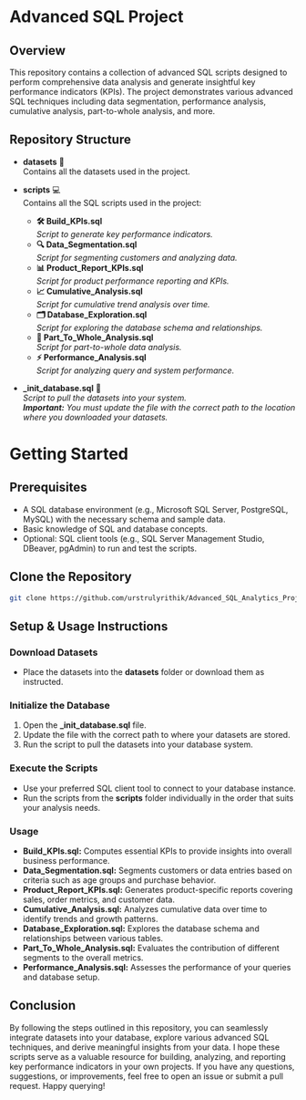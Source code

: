# Advanced SQL Project

## Overview
This repository contains a collection of advanced SQL scripts designed to perform comprehensive data analysis and generate insightful key performance indicators (KPIs). The project demonstrates various advanced SQL techniques including data segmentation, performance analysis, cumulative analysis, part-to-whole analysis, and more.

## Repository Structure

- **datasets** 📂  
  Contains all the datasets used in the project.

- **scripts** 💻  
  Contains all the SQL scripts used in the project:
  - **🛠️ Build_KPIs.sql**  
    *Script to generate key performance indicators.*
  - **🔍 Data_Segmentation.sql**  
    *Script for segmenting customers and analyzing data.*
  - **📊 Product_Report_KPIs.sql**  
    *Script for product performance reporting and KPIs.*
  - **📈 Cumulative_Analysis.sql**  
    *Script for cumulative trend analysis over time.*
  - **🗂️ Database_Exploration.sql**  
    *Script for exploring the database schema and relationships.*
  - **🧩 Part_To_Whole_Analysis.sql**  
    *Script for part-to-whole data analysis.*
  - **⚡ Performance_Analysis.sql**  
    *Script for analyzing query and system performance.*

- **_init_database.sql** 🔧  
  *Script to pull the datasets into your system.  
  **Important:** You must update the file with the correct path to the location where you downloaded your datasets.*

# Getting Started

## Prerequisites
- A SQL database environment (e.g., Microsoft SQL Server, PostgreSQL, MySQL) with the necessary schema and sample data.
- Basic knowledge of SQL and database concepts.
- Optional: SQL client tools (e.g., SQL Server Management Studio, DBeaver, pgAdmin) to run and test the scripts.

## Clone the Repository
```bash
git clone https://github.com/urstrulyrithik/Advanced_SQL_Analytics_Project.git
```
## Setup & Usage Instructions

### Download Datasets
- Place the datasets into the **datasets** folder or download them as instructed.

### Initialize the Database
1. Open the **_init_database.sql** file.
2. Update the file with the correct path to where your datasets are stored.
3. Run the script to pull the datasets into your database system.

### Execute the Scripts
- Use your preferred SQL client tool to connect to your database instance.
- Run the scripts from the **scripts** folder individually in the order that suits your analysis needs.

### Usage
- **Build_KPIs.sql:** Computes essential KPIs to provide insights into overall business performance.
- **Data_Segmentation.sql:** Segments customers or data entries based on criteria such as age groups and purchase behavior.
- **Product_Report_KPIs.sql:** Generates product-specific reports covering sales, order metrics, and customer data.
- **Cumulative_Analysis.sql:** Analyzes cumulative data over time to identify trends and growth patterns.
- **Database_Exploration.sql:** Explores the database schema and relationships between various tables.
- **Part_To_Whole_Analysis.sql:** Evaluates the contribution of different segments to the overall metrics.
- **Performance_Analysis.sql:** Assesses the performance of your queries and database setup.

## Conclusion

By following the steps outlined in this repository, you can seamlessly integrate datasets into your database, explore various advanced SQL techniques, and derive meaningful insights from your data. I hope these scripts serve as a valuable resource for building, analyzing, and reporting key performance indicators in your own projects. If you have any questions, suggestions, or improvements, feel free to open an issue or submit a pull request. Happy querying!

